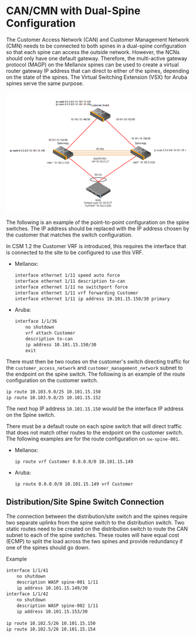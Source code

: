 # CAN/CMN with Dual-Spine Configuration

The Customer Access Network \(CAN\) and Customer Management Network \(CMN\) needs to be connected to both spines in a dual-spine configuration so that each spine can access the outside network. However, the NCNs
should only have one default gateway. Therefore, the multi-active gateway protocol \(MAGP\) on the Mellanox spines can be used to create a virtual router gateway IP address that can direct to either of the spines,
depending on the state of the spines. The Virtual Switching Extension \(VSX\) for Aruba spines serve the same purpose.

![Dual-Spine Configuration](../../../img/operations/CAN_Dual-Spine_Configuration.png "Dual-Spine Configuration")

The following is an example of the point-to-point configuration on the spine switches. The IP address should be replaced with the IP address chosen by the customer that matches the switch configuration.

In CSM 1.2 the Customer VRF is introduced, this requires the interface that is connected to the site to be configured to use this VRF.

- Mellanox:

    ```screen
    interface ethernet 1/11 speed auto force
    interface ethernet 1/11 description to-can
    interface ethernet 1/11 no switchport force
    interface ethernet 1/11 vrf forwarding Customer
    interface ethernet 1/11 ip address 10.101.15.150/30 primary
    ```

- Aruba:

    ```screen
    interface 1/1/36
        no shutdown
        vrf attach Customer
        description to-can
        ip address 10.101.15.150/30
        exit
    ```

There must then be two routes on the customer's switch directing traffic for the `customer_access_network` and `customer_management_network` subnet to the endpoint on the spine switch. The following is an example
of the route configuration on the customer switch.

```text
ip route 10.103.9.0/25 10.101.15.150
ip route 10.103.9.0/25 10.101.15.152
```

The next hop IP address `10.101.15.150` would be the interface IP address on the Spine switch.

There must be a default route on each spine switch that will direct traffic that does not match other routes to the endpoint on the customer switch. The following examples are for the route configuration on `sw-spine-001`.

- Mellanox:

    ```screen
    ip route vrf Customer 0.0.0.0/0 10.101.15.149
    ```

- Aruba:

    ```screen
    ip route 0.0.0.0/0 10.101.15.149 vrf Customer
    ```

## Distribution/Site Spine Switch Connection

The connection between the distribution/site switch and the spines require two separate uplinks from the spine switch to the distribution switch. Two static routes need to be created on the distribution switch to
route the CAN subnet to each of the spine switches. These routes will have equal cost \(ECMP\) to split the load across the two spines and provide redundancy if one of the spines should go down.

Example

```screen
interface 1/1/41
    no shutdown
    description WASP spine-001 1/11
    ip address 10.101.15.149/30
interface 1/1/42
    no shutdown
    description WASP spine-002 1/11
    ip address 10.101.15.153/30

ip route 10.102.5/26 10.101.15.150
ip route 10.102.5/26 10.101.15.154
```
